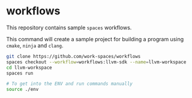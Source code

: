 # workflows

This repository contains sample `spaces` workflows.

This command will create a sample project for building a program using
`cmake`, `ninja` and `clang`.

```sh
git clone https://github.com/work-spaces/workflows
spaces checkout --workflow=workflows:llvm-sdk --name=llvm-workspace
cd llvm-workspace
spaces run

# To get into the ENV and run commands manually
source ./env
```
